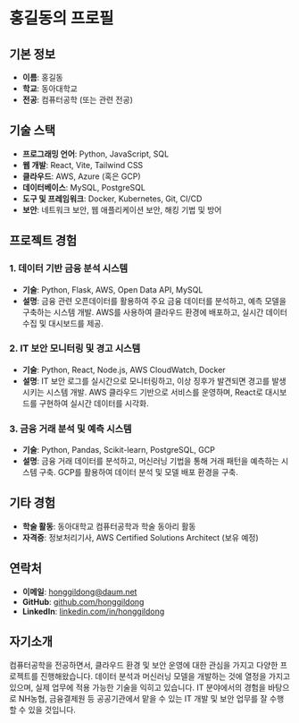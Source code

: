 # 홍길동의 프로필

## 기본 정보
- **이름**: 홍길동
- **학교**: 동아대학교
- **전공**: 컴퓨터공학 (또는 관련 전공)

## 기술 스택
- **프로그래밍 언어**: Python, JavaScript, SQL
- **웹 개발**: React, Vite, Tailwind CSS
- **클라우드**: AWS, Azure (혹은 GCP)
- **데이터베이스**: MySQL, PostgreSQL
- **도구 및 프레임워크**: Docker, Kubernetes, Git, CI/CD
- **보안**: 네트워크 보안, 웹 애플리케이션 보안, 해킹 기법 및 방어

## 프로젝트 경험

### 1. **데이터 기반 금융 분석 시스템**
- **기술**: Python, Flask, AWS, Open Data API, MySQL
- **설명**: 금융 관련 오픈데이터를 활용하여 주요 금융 데이터를 분석하고, 예측 모델을 구축하는 시스템 개발. AWS를 사용하여 클라우드 환경에 배포하고, 실시간 데이터 수집 및 대시보드를 제공.

### 2. **IT 보안 모니터링 및 경고 시스템**
- **기술**: Python, React, Node.js, AWS CloudWatch, Docker
- **설명**: IT 보안 로그를 실시간으로 모니터링하고, 이상 징후가 발견되면 경고를 발생시키는 시스템 개발. AWS 클라우드 기반으로 서비스를 운영하며, React로 대시보드를 구현하여 실시간 데이터를 시각화.

### 3. **금융 거래 분석 및 예측 시스템**
- **기술**: Python, Pandas, Scikit-learn, PostgreSQL, GCP
- **설명**: 금융 거래 데이터를 분석하고, 머신러닝 기법을 통해 거래 패턴을 예측하는 시스템 구축. GCP를 활용하여 데이터 분석 및 모델 배포 환경을 구축.

## 기타 경험
- **학술 활동**: 동아대학교 컴퓨터공학과 학술 동아리 활동
- **자격증**: 정보처리기사, AWS Certified Solutions Architect (보유 예정)

## 연락처
- **이메일**: honggildong@daum.net
- **GitHub**: [github.com/honggildong](https://github.com/honggildong)
- **LinkedIn**: [linkedin.com/in/honggildong](https://linkedin.com/in/honggildong)

## 자기소개
컴퓨터공학을 전공하면서, 클라우드 환경 및 보안 운영에 대한 관심을 가지고 다양한 프로젝트를 진행해왔습니다. 데이터 분석과 머신러닝 모델을 개발하는 것에 열정을 가지고 있으며, 실제 업무에 적용 가능한 기술을 익히고 있습니다. IT 분야에서의 경험을 바탕으로 NH농협, 금융결제원 등 공공기관에서 맡을 수 있는 IT 개발 및 보안 업무를 잘 수행할 수 있을 것입니다.
